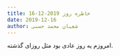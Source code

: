 ```yaml
---
title: خاطره روز 2019-12-16
date: 2019-12-16
author: شعبان محمد حسنی
---
```


امروزم یه روز عادی بود مثل روزای گذشته.